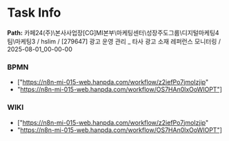 # Task Info

**Path:** 카페24(주)\본사사업장\[CG]MI본부\마케팅센터\성장주도그룹\디지털마케팅4팀\마케팅3 / hslim / [279647] 광고 운영 관리 _ 타사 광고 소재 레퍼런스 모니터링 / 2025-08-01_00-00-00

### BPMN
- ["https://n8n-mi-015-web.hanpda.com/workflow/z2iefPo7jmoIzjip"
- "https://n8n-mi-015-web.hanpda.com/workflow/OS7HAn0lxOoWIOPT"]

### WIKI
- ["https://n8n-mi-015-web.hanpda.com/workflow/z2iefPo7jmoIzjip"
- "https://n8n-mi-015-web.hanpda.com/workflow/OS7HAn0lxOoWIOPT"]

